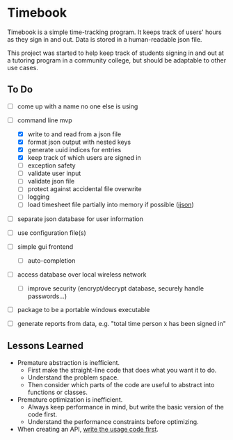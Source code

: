 Timebook
========
Timebook is a simple time-tracking program. It keeps track of users' hours as they sign in and out. Data is stored in a human-readable json file. 

This project was started to help keep track of students signing in and out at a tutoring program in a community college, but should be adaptable to other use cases.


To Do
-----
- [ ] come up with a name no one else is using
- [ ] command line mvp
    - [x] write to and read from a json file
    - [x] format json output with nested keys
    - [x] generate uuid indices for entries
    - [x] keep track of which users are signed in
    - [ ] exception safety 
    - [ ] validate user input
    - [ ] validate json file
    - [ ] protect against accidental file overwrite
    - [ ] logging
    - [ ] load timesheet file partially into memory if possible ([ijson](https://pypi.python.org/pypi/ijson/))
- [ ] separate json database for user information
- [ ] use configuration file(s)
- [ ] simple gui frontend
    - [ ] auto-completion
- [ ] access database over local wireless network
    - [ ] improve security (encrypt/decrypt database, securely handle passwords...)
- [ ] package to be a portable windows executable
- [ ] generate reports from data, e.g. "total time person x has been signed in"


Lessons Learned
---------------
- Premature abstraction is inefficient.
    - First make the straight-line code that does what you want it to do.
    - Understand the problem space.
    - Then consider which parts of the code are useful to abstract into functions or classes.
- Premature optimization is inefficient.
    - Always keep performance in mind, but write the basic version of the code first.
    - Understand the performance constraints before optimizing.
- When creating an API, [write the usage code first](https://mollyrocket.com/casey/stream_0029.html).
